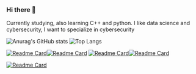 ### Hi there 👋

Currently studying, also learning C++ and python.
I like data science and cybersecurity, I want to specialize in cybersecurity

![Anurag's GitHub stats](https://github-readme-stats.vercel.app/api?username=CristopherAfonso&show_icons=true&show=reviews,discussions_started,discussions_answered,prs_merged,prs_merged_percentage&rank_icon=percentile&theme=neon) ![Top Langs](https://github-readme-stats.vercel.app/api/top-langs/?username=CristopherAfonso&langs_count=20&layout=compact&theme=blue-green)

[![Readme Card](https://github-readme-stats.vercel.app/api/pin/?username=CristopherAfonso&repo=FirstOfComputerEngineering&theme=gotham)](https://github.com/CristopherAfonso/FirstOfComputerEngineering)[![Readme Card](https://github-readme-stats.vercel.app/api/pin/?username=CristopherAfonso&repo=SecondOfComputerEngineering&theme=maroongold)](https://github.com/CristopherAfonso/SecondOfComputerEngineering)
[![Readme Card](https://github-readme-stats.vercel.app/api/pin/?username=CristopherAfonso&repo=ThirdOfComputerEngineering&theme=react)](https://github.com/CristopherAfonso/ThirdOfComputerEngineering)[![Readme Card](https://github-readme-stats.vercel.app/api/pin/?username=CristopherAfonso&repo=FourthOfComputerEngineering&theme=shades-of-purple)](https://github.com/CristopherAfonso/FourthOfComputerEngineering)

[![Readme Card](https://github-readme-stats.vercel.app/api/pin/?username=CristopherAfonso&repo=ExercismExercises&theme=great-gatsby)](https://github.com/CristopherAfonso/ExercismExercises)


<!-- https://github-profile-trophy.vercel.app/?username=CristopherAfonso -->
<!--![Top Langs](https://github-readme-stats.vercel.app/api/top-langs/?username=CristopherAfonso&layout=compact&theme=synthwave) -->
<!--
**CristopherAfonso/CristopherAfonso** is a ✨ _special_ ✨ repository because its `README.md` (this file) appears on your GitHub profile.

Here are some ideas to get you started:

- 🔭 I’m currently working on ...
- 🌱 I’m currently learning ...
- 👯 I’m looking to collaborate on ...
- 🤔 I’m looking for help with ...
- 💬 Ask me about ...
- 📫 How to reach me: ...
- 😄 Pronouns: ...
- ⚡ Fun fact: ...
-->
